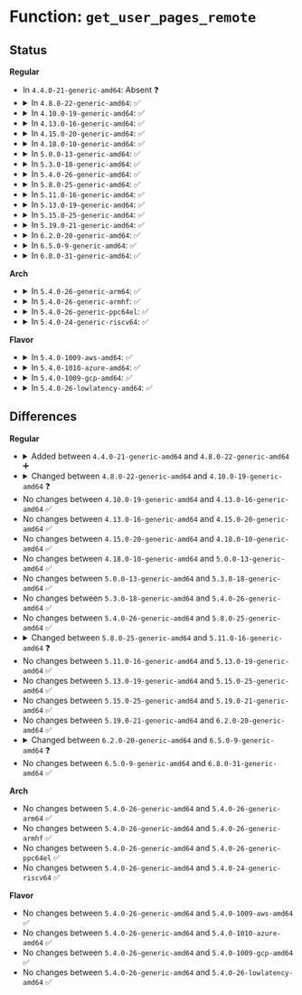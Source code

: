 # Function: <code>get_user_pages_remote</code>

## Status
<b>Regular</b>
<ul>
<li>
In <code>4.4.0-21-generic-amd64</code>: Absent ❓
</li>
<li>
<details>
<summary>In <code>4.8.0-22-generic-amd64</code>: ✅</summary>

```c
long int get_user_pages_remote(struct task_struct * tsk, struct mm_struct * mm, long unsigned int start, long unsigned int nr_pages, int write, int force, struct page * * pages, struct vm_area_struct * * vmas)
```

```json
{
  "name": "get_user_pages_remote",
  "collision_type": "Unique Global",
  "inline_type": "No",
  "funcs": [
    {
      "addr": 18446744071580769696,
      "name": "get_user_pages_remote",
      "external": true,
      "loc": "mm/gup.c:961",
      "file": "mm/gup.c",
      "inline": "seen, unknown",
      "caller_inline": [],
      "caller_func": [
        "kernel/events/uprobes.c:uprobe_notify_resume",
        "kernel/events/uprobes.c:uprobe_write_opcode",
        "mm/memory.c:__access_remote_vm",
        "security/tomoyo/domain.c:tomoyo_dump_page"
      ]
    }
  ],
  "symbols": [
    {
      "addr": 18446744071580769696,
      "name": "get_user_pages_remote",
      "section": ".text",
      "bind": "STB_GLOBAL",
      "size": 86
    }
  ]
}
```
</details>
</li>
<li>
<details>
<summary>In <code>4.10.0-19-generic-amd64</code>: ✅</summary>

```c
long int get_user_pages_remote(struct task_struct * tsk, struct mm_struct * mm, long unsigned int start, long unsigned int nr_pages, unsigned int gup_flags, struct page * * pages, struct vm_area_struct * * vmas, int * locked)
```

```json
{
  "name": "get_user_pages_remote",
  "collision_type": "Unique Global",
  "inline_type": "No",
  "funcs": [
    {
      "addr": 18446744071580835168,
      "name": "get_user_pages_remote",
      "external": true,
      "loc": "mm/gup.c:964",
      "file": "mm/gup.c",
      "inline": "seen, unknown",
      "caller_inline": [],
      "caller_func": [
        "kernel/events/uprobes.c:uprobe_notify_resume",
        "kernel/events/uprobes.c:uprobe_write_opcode",
        "mm/memory.c:__access_remote_vm",
        "security/tomoyo/domain.c:tomoyo_dump_page"
      ]
    }
  ],
  "symbols": [
    {
      "addr": 18446744071580835168,
      "name": "get_user_pages_remote",
      "section": ".text",
      "bind": "STB_GLOBAL",
      "size": 439
    }
  ]
}
```
</details>
</li>
<li>
<details>
<summary>In <code>4.13.0-16-generic-amd64</code>: ✅</summary>

```c
long int get_user_pages_remote(struct task_struct * tsk, struct mm_struct * mm, long unsigned int start, long unsigned int nr_pages, unsigned int gup_flags, struct page * * pages, struct vm_area_struct * * vmas, int * locked)
```

```json
{
  "name": "get_user_pages_remote",
  "collision_type": "Unique Global",
  "inline_type": "No",
  "funcs": [
    {
      "addr": 18446744071580877776,
      "name": "get_user_pages_remote",
      "external": true,
      "loc": "mm/gup.c:1045",
      "file": "mm/gup.c",
      "inline": "seen, unknown",
      "caller_inline": [],
      "caller_func": [
        "kernel/events/uprobes.c:uprobe_notify_resume",
        "kernel/events/uprobes.c:uprobe_write_opcode",
        "mm/memory.c:__access_remote_vm",
        "security/tomoyo/domain.c:tomoyo_dump_page"
      ]
    }
  ],
  "symbols": [
    {
      "addr": 18446744071580877776,
      "name": "get_user_pages_remote",
      "section": ".text",
      "bind": "STB_GLOBAL",
      "size": 425
    }
  ]
}
```
</details>
</li>
<li>
<details>
<summary>In <code>4.15.0-20-generic-amd64</code>: ✅</summary>

```c
long int get_user_pages_remote(struct task_struct * tsk, struct mm_struct * mm, long unsigned int start, long unsigned int nr_pages, unsigned int gup_flags, struct page * * pages, struct vm_area_struct * * vmas, int * locked)
```

```json
{
  "name": "get_user_pages_remote",
  "collision_type": "Unique Global",
  "inline_type": "No",
  "funcs": [
    {
      "addr": 18446744071580973072,
      "name": "get_user_pages_remote",
      "external": true,
      "loc": "mm/gup.c:1070",
      "file": "mm/gup.c",
      "inline": "seen, unknown",
      "caller_inline": [],
      "caller_func": [
        "kernel/events/uprobes.c:uprobe_notify_resume",
        "kernel/events/uprobes.c:uprobe_write_opcode",
        "mm/memory.c:__access_remote_vm",
        "security/tomoyo/domain.c:tomoyo_dump_page"
      ]
    }
  ],
  "symbols": [
    {
      "addr": 18446744071580973072,
      "name": "get_user_pages_remote",
      "section": ".text",
      "bind": "STB_GLOBAL",
      "size": 425
    }
  ]
}
```
</details>
</li>
<li>
<details>
<summary>In <code>4.18.0-10-generic-amd64</code>: ✅</summary>

```c
long int get_user_pages_remote(struct task_struct * tsk, struct mm_struct * mm, long unsigned int start, long unsigned int nr_pages, unsigned int gup_flags, struct page * * pages, struct vm_area_struct * * vmas, int * locked)
```

```json
{
  "name": "get_user_pages_remote",
  "collision_type": "Unique Global",
  "inline_type": "No",
  "funcs": [
    {
      "addr": 18446744071581107136,
      "name": "get_user_pages_remote",
      "external": true,
      "loc": "mm/gup.c:1076",
      "file": "mm/gup.c",
      "inline": "seen, unknown",
      "caller_inline": [],
      "caller_func": [
        "kernel/events/uprobes.c:uprobe_notify_resume",
        "kernel/events/uprobes.c:uprobe_write_opcode",
        "mm/memory.c:__access_remote_vm",
        "security/tomoyo/domain.c:tomoyo_dump_page"
      ]
    }
  ],
  "symbols": [
    {
      "addr": 18446744071581107136,
      "name": "get_user_pages_remote",
      "section": ".text",
      "bind": "STB_GLOBAL",
      "size": 425
    }
  ]
}
```
</details>
</li>
<li>
<details>
<summary>In <code>5.0.0-13-generic-amd64</code>: ✅</summary>

```c
long int get_user_pages_remote(struct task_struct * tsk, struct mm_struct * mm, long unsigned int start, long unsigned int nr_pages, unsigned int gup_flags, struct page * * pages, struct vm_area_struct * * vmas, int * locked)
```

```json
{
  "name": "get_user_pages_remote",
  "collision_type": "Unique Global",
  "inline_type": "No",
  "funcs": [
    {
      "addr": 18446744071581187040,
      "name": "get_user_pages_remote",
      "external": true,
      "loc": "mm/gup.c:1101",
      "file": "mm/gup.c",
      "inline": "seen, unknown",
      "caller_inline": [],
      "caller_func": [
        "kernel/events/uprobes.c:uprobe_notify_resume",
        "kernel/events/uprobes.c:uprobe_write_opcode",
        "kernel/events/uprobes.c:__update_ref_ctr",
        "mm/memory.c:__access_remote_vm",
        "security/tomoyo/domain.c:tomoyo_dump_page"
      ]
    }
  ],
  "symbols": [
    {
      "addr": 18446744071581187040,
      "name": "get_user_pages_remote",
      "section": ".text",
      "bind": "STB_GLOBAL",
      "size": 425
    }
  ]
}
```
</details>
</li>
<li>
<details>
<summary>In <code>5.3.0-18-generic-amd64</code>: ✅</summary>

```c
long int get_user_pages_remote(struct task_struct * tsk, struct mm_struct * mm, long unsigned int start, long unsigned int nr_pages, unsigned int gup_flags, struct page * * pages, struct vm_area_struct * * vmas, int * locked)
```

```json
{
  "name": "get_user_pages_remote",
  "collision_type": "Unique Global",
  "inline_type": "No",
  "funcs": [
    {
      "addr": 18446744071581257584,
      "name": "get_user_pages_remote",
      "external": true,
      "loc": "mm/gup.c:1156",
      "file": "mm/gup.c",
      "inline": "seen, unknown",
      "caller_inline": [],
      "caller_func": [
        "kernel/events/uprobes.c:handle_swbp",
        "kernel/events/uprobes.c:uprobe_write_opcode",
        "kernel/events/uprobes.c:__update_ref_ctr",
        "mm/memory.c:__access_remote_vm",
        "security/tomoyo/domain.c:tomoyo_dump_page"
      ]
    }
  ],
  "symbols": [
    {
      "addr": 18446744071581257584,
      "name": "get_user_pages_remote",
      "section": ".text",
      "bind": "STB_GLOBAL",
      "size": 559
    }
  ]
}
```
</details>
</li>
<li>
<details>
<summary>In <code>5.4.0-26-generic-amd64</code>: ✅</summary>

```c
long int get_user_pages_remote(struct task_struct * tsk, struct mm_struct * mm, long unsigned int start, long unsigned int nr_pages, unsigned int gup_flags, struct page * * pages, struct vm_area_struct * * vmas, int * locked)
```

```json
{
  "name": "get_user_pages_remote",
  "collision_type": "Unique Global",
  "inline_type": "No",
  "funcs": [
    {
      "addr": 18446744071581316256,
      "name": "get_user_pages_remote",
      "external": true,
      "loc": "mm/gup.c:1159",
      "file": "mm/gup.c",
      "inline": "seen, unknown",
      "caller_inline": [],
      "caller_func": [
        "kernel/events/uprobes.c:handle_swbp",
        "kernel/events/uprobes.c:uprobe_write_opcode",
        "kernel/events/uprobes.c:__update_ref_ctr",
        "mm/memory.c:__access_remote_vm",
        "security/tomoyo/domain.c:tomoyo_dump_page",
        "drivers/vfio/vfio_iommu_type1.c:vaddr_get_pfn"
      ]
    }
  ],
  "symbols": [
    {
      "addr": 18446744071581316256,
      "name": "get_user_pages_remote",
      "section": ".text",
      "bind": "STB_GLOBAL",
      "size": 559
    }
  ]
}
```
</details>
</li>
<li>
<details>
<summary>In <code>5.8.0-25-generic-amd64</code>: ✅</summary>

```c
long int get_user_pages_remote(struct task_struct * tsk, struct mm_struct * mm, long unsigned int start, long unsigned int nr_pages, unsigned int gup_flags, struct page * * pages, struct vm_area_struct * * vmas, int * locked)
```

```json
{
  "name": "get_user_pages_remote",
  "collision_type": "Unique Global",
  "inline_type": "No",
  "funcs": [
    {
      "addr": 18446744071581509632,
      "name": "get_user_pages_remote",
      "external": true,
      "loc": "mm/gup.c:1924",
      "file": "mm/gup.c",
      "inline": "seen, unknown",
      "caller_inline": [],
      "caller_func": [
        "kernel/events/uprobes.c:is_trap_at_addr",
        "kernel/events/uprobes.c:uprobe_write_opcode",
        "kernel/events/uprobes.c:__update_ref_ctr",
        "mm/memory.c:__access_remote_vm",
        "security/tomoyo/domain.c:tomoyo_dump_page"
      ]
    }
  ],
  "symbols": [
    {
      "addr": 18446744071581509632,
      "name": "get_user_pages_remote",
      "section": ".text",
      "bind": "STB_GLOBAL",
      "size": 43
    }
  ]
}
```
</details>
</li>
<li>
<details>
<summary>In <code>5.11.0-16-generic-amd64</code>: ✅</summary>

```c
long int get_user_pages_remote(struct mm_struct * mm, long unsigned int start, long unsigned int nr_pages, unsigned int gup_flags, struct page * * pages, struct vm_area_struct * * vmas, int * locked)
```

```json
{
  "name": "get_user_pages_remote",
  "collision_type": "Unique Global",
  "inline_type": "No",
  "funcs": [
    {
      "addr": 18446744071581549680,
      "name": "get_user_pages_remote",
      "external": true,
      "loc": "mm/gup.c:1788",
      "file": "mm/gup.c",
      "inline": "seen, unknown",
      "caller_inline": [],
      "caller_func": [
        "kernel/events/uprobes.c:is_trap_at_addr",
        "kernel/events/uprobes.c:uprobe_write_opcode",
        "kernel/events/uprobes.c:__update_ref_ctr",
        "mm/memory.c:__access_remote_vm",
        "security/tomoyo/domain.c:tomoyo_dump_page"
      ]
    }
  ],
  "symbols": [
    {
      "addr": 18446744071581549680,
      "name": "get_user_pages_remote",
      "section": ".text",
      "bind": "STB_GLOBAL",
      "size": 104
    }
  ]
}
```
</details>
</li>
<li>
<details>
<summary>In <code>5.13.0-19-generic-amd64</code>: ✅</summary>

```c
long int get_user_pages_remote(struct mm_struct * mm, long unsigned int start, long unsigned int nr_pages, unsigned int gup_flags, struct page * * pages, struct vm_area_struct * * vmas, int * locked)
```

```json
{
  "name": "get_user_pages_remote",
  "collision_type": "Unique Global",
  "inline_type": "No",
  "funcs": [
    {
      "addr": 18446744071581572800,
      "name": "get_user_pages_remote",
      "external": true,
      "loc": "mm/gup.c:1854",
      "file": "mm/gup.c",
      "inline": "seen, unknown",
      "caller_inline": [],
      "caller_func": [
        "kernel/events/uprobes.c:handle_swbp",
        "kernel/events/uprobes.c:uprobe_write_opcode",
        "kernel/events/uprobes.c:__update_ref_ctr",
        "mm/memory.c:__access_remote_vm",
        "security/tomoyo/domain.c:tomoyo_dump_page"
      ]
    }
  ],
  "symbols": [
    {
      "addr": 18446744071581572800,
      "name": "get_user_pages_remote",
      "section": ".text",
      "bind": "STB_GLOBAL",
      "size": 104
    }
  ]
}
```
</details>
</li>
<li>
<details>
<summary>In <code>5.15.0-25-generic-amd64</code>: ✅</summary>

```c
long int get_user_pages_remote(struct mm_struct * mm, long unsigned int start, long unsigned int nr_pages, unsigned int gup_flags, struct page * * pages, struct vm_area_struct * * vmas, int * locked)
```

```json
{
  "name": "get_user_pages_remote",
  "collision_type": "Unique Global",
  "inline_type": "No",
  "funcs": [
    {
      "addr": 18446744071581837408,
      "name": "get_user_pages_remote",
      "external": true,
      "loc": "mm/gup.c:1942",
      "file": "mm/gup.c",
      "inline": "seen, unknown",
      "caller_inline": [],
      "caller_func": [
        "kernel/events/uprobes.c:find_active_uprobe",
        "kernel/events/uprobes.c:uprobe_write_opcode",
        "kernel/events/uprobes.c:__update_ref_ctr",
        "mm/memory.c:__access_remote_vm",
        "mm/rmap.c:make_device_exclusive_range",
        "fs/exec.c:get_arg_page",
        "security/tomoyo/domain.c:tomoyo_dump_page"
      ]
    }
  ],
  "symbols": [
    {
      "addr": 18446744071581837408,
      "name": "get_user_pages_remote",
      "section": ".text",
      "bind": "STB_GLOBAL",
      "size": 56
    }
  ]
}
```
</details>
</li>
<li>
<details>
<summary>In <code>5.19.0-21-generic-amd64</code>: ✅</summary>

```c
long int get_user_pages_remote(struct mm_struct * mm, long unsigned int start, long unsigned int nr_pages, unsigned int gup_flags, struct page * * pages, struct vm_area_struct * * vmas, int * locked)
```

```json
{
  "name": "get_user_pages_remote",
  "collision_type": "Unique Global",
  "inline_type": "No",
  "funcs": [
    {
      "addr": 18446744071582229264,
      "name": "get_user_pages_remote",
      "external": true,
      "loc": "mm/gup.c:2131",
      "file": "mm/gup.c",
      "inline": "seen, unknown",
      "caller_inline": [],
      "caller_func": [
        "kernel/events/uprobes.c:find_active_uprobe",
        "kernel/events/uprobes.c:uprobe_write_opcode",
        "kernel/events/uprobes.c:__update_ref_ctr",
        "mm/memory.c:__access_remote_vm",
        "mm/rmap.c:make_device_exclusive_range",
        "fs/exec.c:get_arg_page",
        "security/tomoyo/domain.c:tomoyo_dump_page"
      ]
    }
  ],
  "symbols": [
    {
      "addr": 18446744071582229264,
      "name": "get_user_pages_remote",
      "section": ".text",
      "bind": "STB_GLOBAL",
      "size": 110
    }
  ]
}
```
</details>
</li>
<li>
<details>
<summary>In <code>6.2.0-20-generic-amd64</code>: ✅</summary>

```c
long int get_user_pages_remote(struct mm_struct * mm, long unsigned int start, long unsigned int nr_pages, unsigned int gup_flags, struct page * * pages, struct vm_area_struct * * vmas, int * locked)
```

```json
{
  "name": "get_user_pages_remote",
  "collision_type": "Unique Global",
  "inline_type": "No",
  "funcs": [
    {
      "addr": 18446744071582718624,
      "name": "get_user_pages_remote",
      "external": true,
      "loc": "mm/gup.c:2176",
      "file": "mm/gup.c",
      "inline": "seen, unknown",
      "caller_inline": [],
      "caller_func": [
        "kernel/events/uprobes.c:find_active_uprobe",
        "kernel/events/uprobes.c:uprobe_write_opcode",
        "kernel/events/uprobes.c:__update_ref_ctr",
        "mm/memory.c:__access_remote_vm",
        "mm/rmap.c:make_device_exclusive_range",
        "fs/exec.c:get_arg_page",
        "security/tomoyo/domain.c:tomoyo_dump_page"
      ]
    }
  ],
  "symbols": [
    {
      "addr": 18446744071582718624,
      "name": "get_user_pages_remote",
      "section": ".text",
      "bind": "STB_GLOBAL",
      "size": 123
    }
  ]
}
```
</details>
</li>
<li>
<details>
<summary>In <code>6.5.0-9-generic-amd64</code>: ✅</summary>

```c
long int get_user_pages_remote(struct mm_struct * mm, long unsigned int start, long unsigned int nr_pages, unsigned int gup_flags, struct page * * pages, int * locked)
```

```json
{
  "name": "get_user_pages_remote",
  "collision_type": "Unique Global",
  "inline_type": "No",
  "funcs": [
    {
      "addr": 18446744071582930656,
      "name": "get_user_pages_remote",
      "external": true,
      "loc": "mm/gup.c:2320",
      "file": "mm/gup.c",
      "inline": "seen, unknown",
      "caller_inline": [],
      "caller_func": [
        "kernel/events/uprobes.c:find_active_uprobe",
        "kernel/events/uprobes.c:uprobe_write_opcode",
        "kernel/events/uprobes.c:__update_ref_ctr",
        "mm/memory.c:__access_remote_vm",
        "mm/rmap.c:make_device_exclusive_range",
        "fs/exec.c:get_arg_page",
        "security/tomoyo/domain.c:tomoyo_dump_page"
      ]
    }
  ],
  "symbols": [
    {
      "addr": 18446744071582930656,
      "name": "get_user_pages_remote",
      "section": ".text",
      "bind": "STB_GLOBAL",
      "size": 962
    }
  ]
}
```
</details>
</li>
<li>
<details>
<summary>In <code>6.8.0-31-generic-amd64</code>: ✅</summary>

```c
long int get_user_pages_remote(struct mm_struct * mm, long unsigned int start, long unsigned int nr_pages, unsigned int gup_flags, struct page * * pages, int * locked)
```

```json
{
  "name": "get_user_pages_remote",
  "collision_type": "Unique Global",
  "inline_type": "No",
  "funcs": [
    {
      "addr": 18446744071583105168,
      "name": "get_user_pages_remote",
      "external": true,
      "loc": "mm/gup.c:2338",
      "file": "mm/gup.c",
      "inline": "seen, unknown",
      "caller_inline": [],
      "caller_func": [
        "kernel/events/uprobes.c:find_active_uprobe",
        "kernel/events/uprobes.c:uprobe_write_opcode",
        "kernel/events/uprobes.c:__update_ref_ctr",
        "mm/memory.c:__access_remote_vm",
        "mm/rmap.c:make_device_exclusive_range",
        "fs/exec.c:get_arg_page",
        "security/tomoyo/domain.c:tomoyo_dump_page"
      ]
    }
  ],
  "symbols": [
    {
      "addr": 18446744071583105168,
      "name": "get_user_pages_remote",
      "section": ".text",
      "bind": "STB_GLOBAL",
      "size": 1203
    }
  ]
}
```
</details>
</li>
</ul>
<b>Arch</b>
<ul>
<li>
<details>
<summary>In <code>5.4.0-26-generic-arm64</code>: ✅</summary>

```c
long int get_user_pages_remote(struct task_struct * tsk, struct mm_struct * mm, long unsigned int start, long unsigned int nr_pages, unsigned int gup_flags, struct page * * pages, struct vm_area_struct * * vmas, int * locked)
```

```json
{
  "name": "get_user_pages_remote",
  "collision_type": "Unique Global",
  "inline_type": "No",
  "funcs": [
    {
      "addr": 18446603336492722312,
      "name": "get_user_pages_remote",
      "external": true,
      "loc": "mm/gup.c:1159",
      "file": "mm/gup.c",
      "inline": "seen, unknown",
      "caller_inline": [],
      "caller_func": [
        "kernel/events/uprobes.c:is_trap_at_addr",
        "kernel/events/uprobes.c:uprobe_write_opcode",
        "kernel/events/uprobes.c:__update_ref_ctr",
        "mm/memory.c:__access_remote_vm",
        "security/tomoyo/domain.c:tomoyo_dump_page"
      ]
    }
  ],
  "symbols": [
    {
      "addr": 18446603336492722312,
      "name": "get_user_pages_remote",
      "section": ".text",
      "bind": "STB_GLOBAL",
      "size": 592
    }
  ]
}
```
</details>
</li>
<li>
<details>
<summary>In <code>5.4.0-26-generic-armhf</code>: ✅</summary>

```c
long int get_user_pages_remote(struct task_struct * tsk, struct mm_struct * mm, long unsigned int start, long unsigned int nr_pages, unsigned int gup_flags, struct page * * pages, struct vm_area_struct * * vmas, int * locked)
```

```json
{
  "name": "get_user_pages_remote",
  "collision_type": "Unique Global",
  "inline_type": "No",
  "funcs": [
    {
      "addr": 3226553280,
      "name": "get_user_pages_remote",
      "external": true,
      "loc": "mm/gup.c:1159",
      "file": "mm/gup.c",
      "inline": "seen, unknown",
      "caller_inline": [],
      "caller_func": [
        "kernel/events/uprobes.c:handle_swbp",
        "kernel/events/uprobes.c:uprobe_write_opcode",
        "kernel/events/uprobes.c:__update_ref_ctr",
        "mm/memory.c:__access_remote_vm",
        "fs/exec.c:copy_strings",
        "security/tomoyo/domain.c:tomoyo_dump_page"
      ]
    }
  ],
  "symbols": [
    {
      "addr": 3226553280,
      "name": "get_user_pages_remote",
      "section": ".text",
      "bind": "STB_GLOBAL",
      "size": 672
    }
  ]
}
```
</details>
</li>
<li>
<details>
<summary>In <code>5.4.0-26-generic-ppc64el</code>: ✅</summary>

```c
long int get_user_pages_remote(struct task_struct * tsk, struct mm_struct * mm, long unsigned int start, long unsigned int nr_pages, unsigned int gup_flags, struct page * * pages, struct vm_area_struct * * vmas, int * locked)
```

```json
{
  "name": "get_user_pages_remote",
  "collision_type": "Unique Global",
  "inline_type": "No",
  "funcs": [
    {
      "addr": 13835058055286067088,
      "name": "get_user_pages_remote",
      "external": true,
      "loc": "mm/gup.c:1159",
      "file": "mm/gup.c",
      "inline": "seen, unknown",
      "caller_inline": [],
      "caller_func": [
        "kernel/events/uprobes.c:handle_swbp",
        "kernel/events/uprobes.c:uprobe_write_opcode",
        "kernel/events/uprobes.c:__update_ref_ctr",
        "mm/memory.c:__access_remote_vm",
        "security/tomoyo/domain.c:tomoyo_dump_page"
      ]
    }
  ],
  "symbols": [
    {
      "addr": 13835058055286067088,
      "name": "get_user_pages_remote",
      "section": ".text",
      "bind": "STB_GLOBAL",
      "size": 736
    }
  ]
}
```
</details>
</li>
<li>
<details>
<summary>In <code>5.4.0-24-generic-riscv64</code>: ✅</summary>

```c
long int get_user_pages_remote(struct task_struct * tsk, struct mm_struct * mm, long unsigned int start, long unsigned int nr_pages, unsigned int gup_flags, struct page * * pages, struct vm_area_struct * * vmas, int * locked)
```

```json
{
  "name": "get_user_pages_remote",
  "collision_type": "Unique Global",
  "inline_type": "No",
  "funcs": [
    {
      "addr": 18446743936272715318,
      "name": "get_user_pages_remote",
      "external": true,
      "loc": "mm/gup.c:1159",
      "file": "mm/gup.c",
      "inline": "seen, unknown",
      "caller_inline": [],
      "caller_func": [
        "mm/memory.c:__access_remote_vm",
        "fs/exec.c:copy_strings",
        "security/tomoyo/domain.c:tomoyo_dump_page"
      ]
    }
  ],
  "symbols": [
    {
      "addr": 18446743936272715318,
      "name": "get_user_pages_remote",
      "section": ".text",
      "bind": "STB_GLOBAL",
      "size": 416
    }
  ]
}
```
</details>
</li>
</ul>
<b>Flavor</b>
<ul>
<li>
<details>
<summary>In <code>5.4.0-1009-aws-amd64</code>: ✅</summary>

```c
long int get_user_pages_remote(struct task_struct * tsk, struct mm_struct * mm, long unsigned int start, long unsigned int nr_pages, unsigned int gup_flags, struct page * * pages, struct vm_area_struct * * vmas, int * locked)
```

```json
{
  "name": "get_user_pages_remote",
  "collision_type": "Unique Global",
  "inline_type": "No",
  "funcs": [
    {
      "addr": 18446744071581285104,
      "name": "get_user_pages_remote",
      "external": true,
      "loc": "mm/gup.c:1159",
      "file": "mm/gup.c",
      "inline": "seen, unknown",
      "caller_inline": [],
      "caller_func": [
        "kernel/events/uprobes.c:handle_swbp",
        "kernel/events/uprobes.c:uprobe_write_opcode",
        "kernel/events/uprobes.c:__update_ref_ctr",
        "mm/memory.c:__access_remote_vm",
        "security/tomoyo/domain.c:tomoyo_dump_page"
      ]
    }
  ],
  "symbols": [
    {
      "addr": 18446744071581285104,
      "name": "get_user_pages_remote",
      "section": ".text",
      "bind": "STB_GLOBAL",
      "size": 559
    }
  ]
}
```
</details>
</li>
<li>
<details>
<summary>In <code>5.4.0-1010-azure-amd64</code>: ✅</summary>

```c
long int get_user_pages_remote(struct task_struct * tsk, struct mm_struct * mm, long unsigned int start, long unsigned int nr_pages, unsigned int gup_flags, struct page * * pages, struct vm_area_struct * * vmas, int * locked)
```

```json
{
  "name": "get_user_pages_remote",
  "collision_type": "Unique Global",
  "inline_type": "No",
  "funcs": [
    {
      "addr": 18446744071581230912,
      "name": "get_user_pages_remote",
      "external": true,
      "loc": "mm/gup.c:1159",
      "file": "mm/gup.c",
      "inline": "seen, unknown",
      "caller_inline": [],
      "caller_func": [
        "kernel/events/uprobes.c:handle_swbp",
        "kernel/events/uprobes.c:uprobe_write_opcode",
        "kernel/events/uprobes.c:__update_ref_ctr",
        "mm/memory.c:__access_remote_vm",
        "security/tomoyo/domain.c:tomoyo_dump_page",
        "drivers/vfio/vfio_iommu_type1.c:vaddr_get_pfn"
      ]
    }
  ],
  "symbols": [
    {
      "addr": 18446744071581230912,
      "name": "get_user_pages_remote",
      "section": ".text",
      "bind": "STB_GLOBAL",
      "size": 559
    }
  ]
}
```
</details>
</li>
<li>
<details>
<summary>In <code>5.4.0-1009-gcp-amd64</code>: ✅</summary>

```c
long int get_user_pages_remote(struct task_struct * tsk, struct mm_struct * mm, long unsigned int start, long unsigned int nr_pages, unsigned int gup_flags, struct page * * pages, struct vm_area_struct * * vmas, int * locked)
```

```json
{
  "name": "get_user_pages_remote",
  "collision_type": "Unique Global",
  "inline_type": "No",
  "funcs": [
    {
      "addr": 18446744071581276304,
      "name": "get_user_pages_remote",
      "external": true,
      "loc": "mm/gup.c:1159",
      "file": "mm/gup.c",
      "inline": "seen, unknown",
      "caller_inline": [],
      "caller_func": [
        "kernel/events/uprobes.c:handle_swbp",
        "kernel/events/uprobes.c:uprobe_write_opcode",
        "kernel/events/uprobes.c:__update_ref_ctr",
        "mm/memory.c:__access_remote_vm",
        "security/tomoyo/domain.c:tomoyo_dump_page",
        "drivers/vfio/vfio_iommu_type1.c:vaddr_get_pfn"
      ]
    }
  ],
  "symbols": [
    {
      "addr": 18446744071581276304,
      "name": "get_user_pages_remote",
      "section": ".text",
      "bind": "STB_GLOBAL",
      "size": 559
    }
  ]
}
```
</details>
</li>
<li>
<details>
<summary>In <code>5.4.0-26-lowlatency-amd64</code>: ✅</summary>

```c
long int get_user_pages_remote(struct task_struct * tsk, struct mm_struct * mm, long unsigned int start, long unsigned int nr_pages, unsigned int gup_flags, struct page * * pages, struct vm_area_struct * * vmas, int * locked)
```

```json
{
  "name": "get_user_pages_remote",
  "collision_type": "Unique Global",
  "inline_type": "No",
  "funcs": [
    {
      "addr": 18446744071581340224,
      "name": "get_user_pages_remote",
      "external": true,
      "loc": "mm/gup.c:1159",
      "file": "mm/gup.c",
      "inline": "seen, unknown",
      "caller_inline": [],
      "caller_func": [
        "kernel/events/uprobes.c:handle_swbp",
        "kernel/events/uprobes.c:uprobe_write_opcode",
        "kernel/events/uprobes.c:__update_ref_ctr",
        "mm/memory.c:__access_remote_vm",
        "security/tomoyo/domain.c:tomoyo_dump_page",
        "drivers/vfio/vfio_iommu_type1.c:vaddr_get_pfn"
      ]
    }
  ],
  "symbols": [
    {
      "addr": 18446744071581340224,
      "name": "get_user_pages_remote",
      "section": ".text",
      "bind": "STB_GLOBAL",
      "size": 559
    }
  ]
}
```
</details>
</li>
</ul>

## Differences
<b>Regular</b>
<ul>
<li>
<details>
<summary>Added between <code>4.4.0-21-generic-amd64</code> and <code>4.8.0-22-generic-amd64</code> ➕</summary>

```c
long int get_user_pages_remote(struct task_struct * tsk, struct mm_struct * mm, long unsigned int start, long unsigned int nr_pages, int write, int force, struct page * * pages, struct vm_area_struct * * vmas)
```
</details>
</li>
<li>
<details>
<summary>Changed between <code>4.8.0-22-generic-amd64</code> and <code>4.10.0-19-generic-amd64</code> ❓</summary>
<ul>
<li>
<b>Param added. </b>
<code>unsigned int gup_flags</code>
</li>
<li>
<b>Param added. </b>
<code>int * locked</code>
</li>
<li>
<b>Param removed. </b>
<code>int write</code>
</li>
<li>
<b>Param removed. </b>
<code>int force</code>
</li>
<li>
<b>Param reordered. </b>
<code>tsk, mm, start, nr_pages, write, force, pages, vmas</code> ➡️ <code>tsk, mm, start, nr_pages, gup_flags, pages, vmas, locked</code>
</li>
</ul>
</details>
</li>
<li>
No changes between <code>4.10.0-19-generic-amd64</code> and <code>4.13.0-16-generic-amd64</code> ✅
</li>
<li>
No changes between <code>4.13.0-16-generic-amd64</code> and <code>4.15.0-20-generic-amd64</code> ✅
</li>
<li>
No changes between <code>4.15.0-20-generic-amd64</code> and <code>4.18.0-10-generic-amd64</code> ✅
</li>
<li>
No changes between <code>4.18.0-10-generic-amd64</code> and <code>5.0.0-13-generic-amd64</code> ✅
</li>
<li>
No changes between <code>5.0.0-13-generic-amd64</code> and <code>5.3.0-18-generic-amd64</code> ✅
</li>
<li>
No changes between <code>5.3.0-18-generic-amd64</code> and <code>5.4.0-26-generic-amd64</code> ✅
</li>
<li>
No changes between <code>5.4.0-26-generic-amd64</code> and <code>5.8.0-25-generic-amd64</code> ✅
</li>
<li>
<details>
<summary>Changed between <code>5.8.0-25-generic-amd64</code> and <code>5.11.0-16-generic-amd64</code> ❓</summary>
<ul>
<li>
<b>Param removed. </b>
<code>struct task_struct * tsk</code>
</li>
<li>
<b>Param reordered. </b>
<code>tsk, mm, start, nr_pages, gup_flags, pages, vmas, locked</code> ➡️ <code>mm, start, nr_pages, gup_flags, pages, vmas, locked</code>
</li>
</ul>
</details>
</li>
<li>
No changes between <code>5.11.0-16-generic-amd64</code> and <code>5.13.0-19-generic-amd64</code> ✅
</li>
<li>
No changes between <code>5.13.0-19-generic-amd64</code> and <code>5.15.0-25-generic-amd64</code> ✅
</li>
<li>
No changes between <code>5.15.0-25-generic-amd64</code> and <code>5.19.0-21-generic-amd64</code> ✅
</li>
<li>
No changes between <code>5.19.0-21-generic-amd64</code> and <code>6.2.0-20-generic-amd64</code> ✅
</li>
<li>
<details>
<summary>Changed between <code>6.2.0-20-generic-amd64</code> and <code>6.5.0-9-generic-amd64</code> ❓</summary>
<ul>
<li>
<b>Param removed. </b>
<code>struct vm_area_struct * * vmas</code>
</li>
<li>
<b>Param reordered. </b>
<code>mm, start, nr_pages, gup_flags, pages, vmas, locked</code> ➡️ <code>mm, start, nr_pages, gup_flags, pages, locked</code>
</li>
</ul>
</details>
</li>
<li>
No changes between <code>6.5.0-9-generic-amd64</code> and <code>6.8.0-31-generic-amd64</code> ✅
</li>
</ul>
<b>Arch</b>
<ul>
<li>
No changes between <code>5.4.0-26-generic-amd64</code> and <code>5.4.0-26-generic-arm64</code> ✅
</li>
<li>
No changes between <code>5.4.0-26-generic-amd64</code> and <code>5.4.0-26-generic-armhf</code> ✅
</li>
<li>
No changes between <code>5.4.0-26-generic-amd64</code> and <code>5.4.0-26-generic-ppc64el</code> ✅
</li>
<li>
No changes between <code>5.4.0-26-generic-amd64</code> and <code>5.4.0-24-generic-riscv64</code> ✅
</li>
</ul>
<b>Flavor</b>
<ul>
<li>
No changes between <code>5.4.0-26-generic-amd64</code> and <code>5.4.0-1009-aws-amd64</code> ✅
</li>
<li>
No changes between <code>5.4.0-26-generic-amd64</code> and <code>5.4.0-1010-azure-amd64</code> ✅
</li>
<li>
No changes between <code>5.4.0-26-generic-amd64</code> and <code>5.4.0-1009-gcp-amd64</code> ✅
</li>
<li>
No changes between <code>5.4.0-26-generic-amd64</code> and <code>5.4.0-26-lowlatency-amd64</code> ✅
</li>
</ul>
